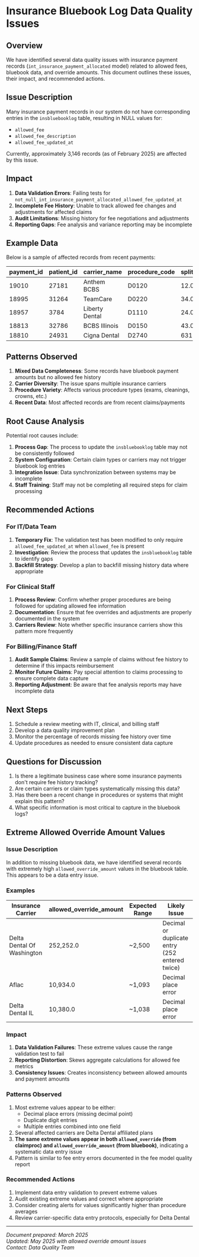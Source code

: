# Insurance Bluebook Log Data Quality Issues

## Overview

We have identified several data quality issues with insurance payment records (`int_insurance_payment_allocated` model) related to allowed fees, bluebook data, and override amounts. This document outlines these issues, their impact, and recommended actions.

## Issue Description

Many insurance payment records in our system do not have corresponding entries in the `insbluebooklog` table, resulting in NULL values for:
- `allowed_fee`
- `allowed_fee_description`
- `allowed_fee_updated_at`

Currently, approximately 3,146 records (as of February 2025) are affected by this issue.

## Impact

1. **Data Validation Errors**: Failing tests for `not_null_int_insurance_payment_allocated_allowed_fee_updated_at`
2. **Incomplete Fee History**: Unable to track allowed fee changes and adjustments for affected claims
3. **Audit Limitations**: Missing history for fee negotiations and adjustments
4. **Reporting Gaps**: Fee analysis and variance reporting may be incomplete

## Example Data

Below is a sample of affected records from recent payments:

| payment_id | patient_id | carrier_name | procedure_code | split_amount | bluebook_payment_amount | allowed_fee | allowed_fee_updated_at |
|------------|------------|--------------|---------------|--------------|-------------------------|-------------|------------------------|
| 19010      | 27181      | Anthem BCBS  | D0120         | 12.00        | 12.00                   | NULL        | NULL                   |
| 18995      | 31264      | TeamCare     | D0220         | 34.00        | NULL                    | NULL        | NULL                   |
| 18957      | 3784       | Liberty Dental| D1110        | 24.00        | 27.00                   | NULL        | NULL                   |
| 18813      | 32786      | BCBS Illinois| D0150         | 43.00        | 43.00                   | NULL        | NULL                   |
| 18810      | 24931      | Cigna Dental | D2740         | 631.50       | 631.50                  | NULL        | NULL                   |

## Patterns Observed

1. **Mixed Data Completeness**: Some records have bluebook payment amounts but no allowed fee history
2. **Carrier Diversity**: The issue spans multiple insurance carriers
3. **Procedure Variety**: Affects various procedure types (exams, cleanings, crowns, etc.)
4. **Recent Data**: Most affected records are from recent claims/payments

## Root Cause Analysis

Potential root causes include:

1. **Process Gap**: The process to update the `insbluebooklog` table may not be consistently followed
2. **System Configuration**: Certain claim types or carriers may not trigger bluebook log entries
3. **Integration Issue**: Data synchronization between systems may be incomplete
4. **Staff Training**: Staff may not be completing all required steps for claim processing

## Recommended Actions

### For IT/Data Team

1. **Temporary Fix**: The validation test has been modified to only require `allowed_fee_updated_at` when `allowed_fee` is present
2. **Investigation**: Review the process that updates the `insbluebooklog` table to identify gaps
3. **Backfill Strategy**: Develop a plan to backfill missing history data where appropriate

### For Clinical Staff

1. **Process Review**: Confirm whether proper procedures are being followed for updating allowed fee information
2. **Documentation**: Ensure that fee overrides and adjustments are properly documented in the system
3. **Carriers Review**: Note whether specific insurance carriers show this pattern more frequently

### For Billing/Finance Staff

1. **Audit Sample Claims**: Review a sample of claims without fee history to determine if this impacts reimbursement
2. **Monitor Future Claims**: Pay special attention to claims processing to ensure complete data capture
3. **Reporting Adjustment**: Be aware that fee analysis reports may have incomplete data

## Next Steps

1. Schedule a review meeting with IT, clinical, and billing staff
2. Develop a data quality improvement plan
3. Monitor the percentage of records missing fee history over time
4. Update procedures as needed to ensure consistent data capture

## Questions for Discussion

1. Is there a legitimate business case where some insurance payments don't require fee history tracking?
2. Are certain carriers or claim types systematically missing this data?
3. Has there been a recent change in procedures or systems that might explain this pattern?
4. What specific information is most critical to capture in the bluebook logs?

## Extreme Allowed Override Amount Values

### Issue Description

In addition to missing bluebook data, we have identified several records with extremely high `allowed_override_amount` values in the bluebook table. This appears to be a data entry issue.

### Examples

| Insurance Carrier | allowed_override_amount | Expected Range | Likely Issue |
|-------------------|-------------------------|----------------|--------------|
| Delta Dental Of Washington | 252,252.0 | ~2,500 | Decimal or duplicate entry (252 entered twice) |
| Aflac | 10,934.0 | ~1,093 | Decimal place error |
| Delta Dental IL | 10,380.0 | ~1,038 | Decimal place error |

### Impact

1. **Data Validation Failures**: These extreme values cause the range validation test to fail
2. **Reporting Distortion**: Skews aggregate calculations for allowed fee metrics
3. **Consistency Issues**: Creates inconsistency between allowed amounts and payment amounts

### Patterns Observed

1. Most extreme values appear to be either:
   - Decimal place errors (missing decimal point)
   - Duplicate digit entries
   - Multiple entries combined into one field
2. Several affected carriers are Delta Dental affiliated plans
3. **The same extreme values appear in both `allowed_override` (from claimproc) and `allowed_override_amount` (from bluebook)**, indicating a systematic data entry issue
4. Pattern is similar to fee entry errors documented in the fee model quality report

### Recommended Actions

1. Implement data entry validation to prevent extreme values
2. Audit existing extreme values and correct where appropriate
3. Consider creating alerts for values significantly higher than procedure averages
4. Review carrier-specific data entry protocols, especially for Delta Dental

---

*Document prepared: March 2025*  
*Updated: May 2025 with allowed override amount issues*  
*Contact: Data Quality Team*